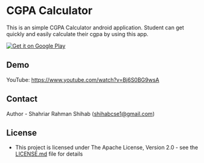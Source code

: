 # CGPA Calculator
This is an simple CGPA Calculator android application. Student can get quickly and easily calculate their cgpa by using this app.  

[![Get it on Google Play](http://www.tananaev.com/badges/google-play.svg)](https://play.google.com/store/apps/details?id=com.blueeyelab.cgpa.cgpacalculator&hl=en)


## Demo

YouTube: https://www.youtube.com/watch?v=Bj6S0BG9wsA


## Contact

Author - Shahriar Rahman Shihab ([shihabcse1@gmail.com](mailto:shihabcse1@gmail.com))


## License

* This project is licensed under The Apache License, Version 2.0 - see the [LICENSE.md](/LICENSE) file for details

